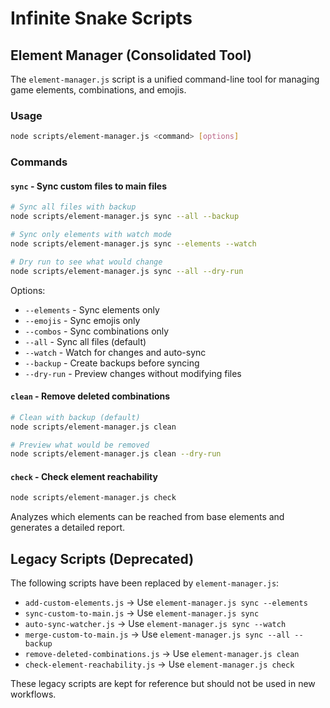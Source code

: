 # Infinite Snake Scripts

## Element Manager (Consolidated Tool)

The `element-manager.js` script is a unified command-line tool for managing game elements, combinations, and emojis.

### Usage

```bash
node scripts/element-manager.js <command> [options]
```

### Commands

#### `sync` - Sync custom files to main files
```bash
# Sync all files with backup
node scripts/element-manager.js sync --all --backup

# Sync only elements with watch mode
node scripts/element-manager.js sync --elements --watch

# Dry run to see what would change
node scripts/element-manager.js sync --all --dry-run
```

Options:
- `--elements` - Sync elements only
- `--emojis` - Sync emojis only  
- `--combos` - Sync combinations only
- `--all` - Sync all files (default)
- `--watch` - Watch for changes and auto-sync
- `--backup` - Create backups before syncing
- `--dry-run` - Preview changes without modifying files

#### `clean` - Remove deleted combinations
```bash
# Clean with backup (default)
node scripts/element-manager.js clean

# Preview what would be removed
node scripts/element-manager.js clean --dry-run
```

#### `check` - Check element reachability
```bash
node scripts/element-manager.js check
```

Analyzes which elements can be reached from base elements and generates a detailed report.

## Legacy Scripts (Deprecated)

The following scripts have been replaced by `element-manager.js`:

- `add-custom-elements.js` → Use `element-manager.js sync --elements`
- `sync-custom-to-main.js` → Use `element-manager.js sync`
- `auto-sync-watcher.js` → Use `element-manager.js sync --watch`
- `merge-custom-to-main.js` → Use `element-manager.js sync --all --backup`
- `remove-deleted-combinations.js` → Use `element-manager.js clean`
- `check-element-reachability.js` → Use `element-manager.js check`

These legacy scripts are kept for reference but should not be used in new workflows.